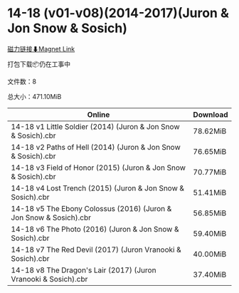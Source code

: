# 14-18 (v01-v08)(2014-2017)(Juron & Jon Snow & Sosich)

[磁力链接⬇Magnet Link](magnet:?xt=urn:btih:ec66adf89924ba4e1b16f1b03718ca95f0cd7f3e&dn=14-18%20%28v01-v08%29%282014-2017%29%28Juron%20%26%20Jon%20Snow%20%26%20Sosich%29)

打包下载📦仍在工事中

文件数：8

总大小：471.10MiB

Online | Download
--- | ---
14-18 v1 Little Soldier (2014) (Juron & Jon Snow & Sosich).cbr | 78.62MiB
14-18 v2 Paths of Hell (2014) (Juron & Jon Snow & Sosich).cbr | 76.65MiB
14-18 v3 Field of Honor (2015) (Juron & Jon Snow & Sosich).cbr | 70.77MiB
14-18 v4 Lost Trench (2015) (Juron & Jon Snow & Sosich).cbr | 51.41MiB
14-18 v5 The Ebony Colossus (2016) (Juron & Jon Snow & Sosich).cbr | 56.85MiB
14-18 v6 The Photo (2016) (Juron & Jon Snow & Sosich).cbr | 59.40MiB
14-18 v7 The Red Devil (2017) (Juron Vranooki & Sosich).cbr | 40.00MiB
14-18 v8 The Dragon's Lair (2017) (Juron Vranooki & Sosich).cbr | 37.40MiB